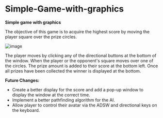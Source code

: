 # Simple-Game-with-graphics
**Simple game with graphics**


The objective of this game is to acquire the highest score by moving the player square over the prize circles. 

![image](https://user-images.githubusercontent.com/47538097/166124735-29064261-b241-4f73-9e43-d0c0b5b12095.png)


The player moves by clicking any of the directional buttons at the bottom of the window. 
When the player or the opponent's square moves over one of the circles. The prize amount is added to their score at the bottom left. 
Once all prizes have been collected the winner is displayed at the bottom. 

**Future Changes:**

- Create a better display for the score and add a pop-up window to display the window at the correct time. 
- Implement a better pathfinding algorithm for the AI. 
- Allow player to control their avatar via the ADSW and directional keys on the keyboard. 



